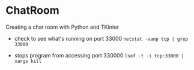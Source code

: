 # ChatRoom
Creating a chat room with Python and TKinter

- check to see what's running on port 33000
`netstat -vanp tcp | grep 33000`

- stops program from accessing port 330000
`lsof -t -i tcp:33000 | xargs kill`